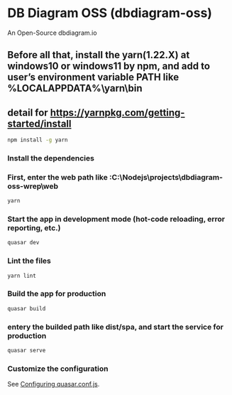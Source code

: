 # DB Diagram OSS (dbdiagram-oss)

An Open-Source dbdiagram.io

## Before all that, install the yarn(1.22.X) at windows10 or windows11 by npm, and add to user’s environment variable PATH like %LOCALAPPDATA%\yarn\bin
## detail for https://yarnpkg.com/getting-started/install
```cmd
npm install -g yarn
```


### Install the dependencies
### First, enter the web path like :C:\Nodejs\projects\dbdiagram-oss-wrep\web
```bash
yarn
```

### Start the app in development mode (hot-code reloading, error reporting, etc.)
```bash
quasar dev
```

### Lint the files
```bash
yarn lint
```

### Build the app for production
```bash
quasar build
```

### entery the builded path like dist/spa, and start the service for production
```bash
quasar serve
```

### Customize the configuration
See [Configuring quasar.conf.js](https://quasar.dev/quasar-cli/quasar-conf-js).

